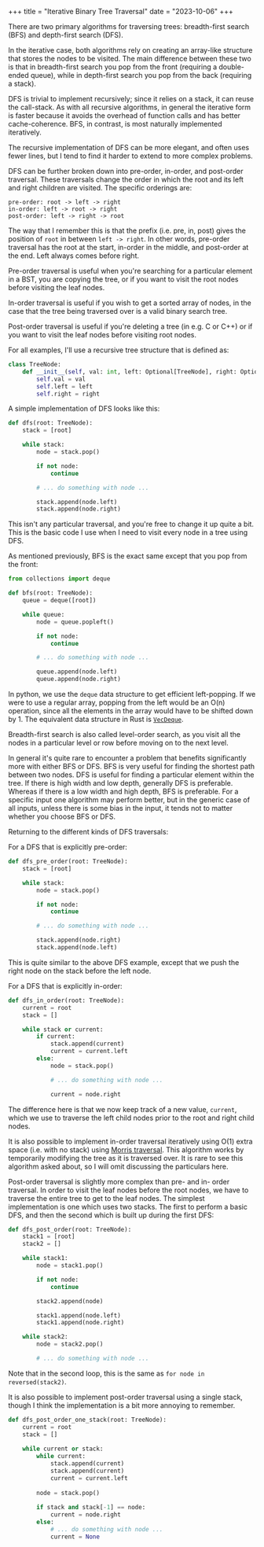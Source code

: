 +++
title = "Iterative Binary Tree Traversal"
date = "2023-10-06"
+++

There are two primary algorithms for traversing trees: breadth-first search (BFS) and depth-first search (DFS).

In the iterative case, both algorithms rely on creating an array-like structure that stores the nodes to be visited. The main difference between these two is that in breadth-first search you pop from the front (requiring a double-ended queue), while in depth-first search you pop from the back (requiring a stack).

DFS is trivial to implement recursively; since it relies on a stack, it can reuse the call-stack. As with all recursive algorithms, in general the iterative form is faster because it avoids the overhead of function calls and has better cache-coherence. BFS, in contrast, is most naturally implemented iteratively.

The recursive implementation of DFS can be more elegant, and often uses fewer lines, but I tend to find it harder to extend to more complex problems.

DFS can be further broken down into pre-order, in-order, and post-order traversal. These traversals change the order in which the root and its left and right children are visited. The specific orderings are:

```
pre-order: root -> left -> right
in-order: left -> root -> right
post-order: left -> right -> root
```

The way that I remember this is that the prefix (i.e. pre, in, post) gives the position of `root` in between `left -> right`. In other words, pre-order traversal has the root at the start, in-order in the middle, and post-order at the end. Left always comes before right.

Pre-order traversal is useful when you're searching for a particular element in a BST, you are copying the tree, or if you want to visit the root nodes before visiting the leaf nodes.

In-order traversal is useful if you wish to get a sorted array of nodes, in the case that the tree being traversed over is a valid binary search tree.

Post-order traversal is useful if you're deleting a tree (in e.g. C or C++) or if you want to visit the leaf nodes before visiting root nodes.

For all examples, I'll use a recursive tree structure that is defined as:

```python
class TreeNode:
    def __init__(self, val: int, left: Optional[TreeNode], right: Optional[TreeNode]):
        self.val = val
        self.left = left
        self.right = right
```

A simple implementation of DFS looks like this:

```python
def dfs(root: TreeNode):
    stack = [root]

    while stack:
        node = stack.pop()

        if not node:
            continue

        # ... do something with node ...

        stack.append(node.left)
        stack.append(node.right)
```

This isn't any particular traversal, and you're free to change it up quite a bit. This is the basic code I use when I need to visit every node in a tree using DFS.

As mentioned previously, BFS is the exact same except that you pop from the front:

```python
from collections import deque

def bfs(root: TreeNode):
    queue = deque([root])

    while queue:
        node = queue.popleft()

        if not node:
            continue

        # ... do something with node ...

        queue.append(node.left)
        queue.append(node.right)
```

In python, we use the `deque` data structure to get efficient left-popping. If we were to use a regular array, popping from the left would be an O(n) operation, since all the elements in the array would have to be shifted down by 1. The equivalent data structure in Rust is [`VecDeque`](https://doc.rust-lang.org/std/collections/struct.VecDeque.html).

Breadth-first search is also called level-order search, as you visit all the nodes in a particular level or row before moving on to the next level. 

In general it's quite rare to encounter a problem that benefits significantly more with either BFS or DFS. BFS is very useful for finding the shortest path between two nodes. DFS is useful for finding a particular element within the tree. If there is high width and low depth, generally DFS is preferable. Whereas if there is a low width and high depth, BFS is preferable. For a specific input one algorithm may perform better, but in the generic case of all inputs, unless there is some bias in the input, it tends not to matter whether you choose BFS or DFS.

Returning to the different kinds of DFS traversals:

For a DFS that is explicitly pre-order:

```python
def dfs_pre_order(root: TreeNode):
    stack = [root]

    while stack:
        node = stack.pop()

        if not node:
            continue

        # ... do something with node ...

        stack.append(node.right)
        stack.append(node.left)
```

This is quite similar to the above DFS example, except that we push the right node on the stack before the left node.

For a DFS that is explicitly in-order:

```python
def dfs_in_order(root: TreeNode):
    current = root
    stack = []

    while stack or current:
        if current:
            stack.append(current)
            current = current.left
        else:
            node = stack.pop()

            # ... do something with node ...

            current = node.right
```

The difference here is that we now keep track of a new value, `current`, which we use to traverse the left child nodes prior to the root and right child nodes.

It is also possible to implement in-order traversal iteratively using O(1) extra space (i.e. with no stack) using [Morris traversal](https://stackoverflow.com/questions/5502916/explain-morris-inorder-tree-traversal-without-using-stacks-or-recursion). This algorithm works by temporarily modifying the tree as it is traversed over. It is rare to see this algorithm asked about, so I will omit discussing the particulars here.

Post-order traversal is slightly more complex than pre- and in- order traversal. In order to visit the leaf nodes before the root nodes, we have to traverse the entire tree to get to the leaf nodes. The simplest implementation is one which uses two stacks. The first to perform a basic DFS, and then the second which is built up during the first DFS:

```python
def dfs_post_order(root: TreeNode):
    stack1 = [root]
    stack2 = []

    while stack1:
        node = stack1.pop()

        if not node:
            continue

        stack2.append(node)

        stack1.append(node.left)
        stack1.append(node.right)

    while stack2:
        node = stack2.pop()

        # ... do something with node ...
```

Note that in the second loop, this is the same as `for node in reversed(stack2)`.

It is also possible to implement post-order traversal using a single stack, though I think the implementation is a bit more annoying to remember.

```python
def dfs_post_order_one_stack(root: TreeNode):
    current = root
    stack = []
     
    while current or stack:
        while current:
            stack.append(current)
            stack.append(current)
            current = current.left
         
        node = stack.pop()
 
        if stack and stack[-1] == node:
            current = node.right
        else:
            # ... do something with node ...
            current = None
```
